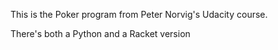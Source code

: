 This is the Poker program from Peter Norvig's Udacity course.

There's both a Python and a Racket version
